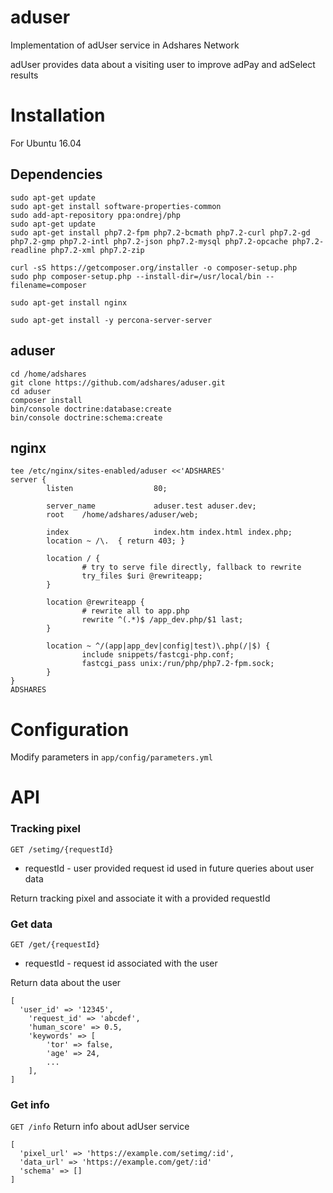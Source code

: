 # aduser

Implementation of adUser service in Adshares Network

adUser provides data about a visiting user to improve adPay and adSelect results

# Installation
For Ubuntu 16.04

## Dependencies
```
sudo apt-get update
sudo apt-get install software-properties-common
sudo add-apt-repository ppa:ondrej/php
sudo apt-get update
sudo apt-get install php7.2-fpm php7.2-bcmath php7.2-curl php7.2-gd php7.2-gmp php7.2-intl php7.2-json php7.2-mysql php7.2-opcache php7.2-readline php7.2-xml php7.2-zip

curl -sS https://getcomposer.org/installer -o composer-setup.php
sudo php composer-setup.php --install-dir=/usr/local/bin --filename=composer

sudo apt-get install nginx

sudo apt-get install -y percona-server-server
```

## aduser
```
cd /home/adshares
git clone https://github.com/adshares/aduser.git
cd aduser
composer install
bin/console doctrine:database:create
bin/console doctrine:schema:create
```

## nginx
```
tee /etc/nginx/sites-enabled/aduser <<'ADSHARES'
server {
        listen                  80;

        server_name             aduser.test aduser.dev;
        root    /home/adshares/aduser/web;

        index                   index.htm index.html index.php;
        location ~ /\.  { return 403; }

        location / {
                # try to serve file directly, fallback to rewrite
                try_files $uri @rewriteapp;
        }

        location @rewriteapp {
                # rewrite all to app.php
                rewrite ^(.*)$ /app_dev.php/$1 last;
        }

        location ~ ^/(app|app_dev|config|test)\.php(/|$) {
                include snippets/fastcgi-php.conf;
                fastcgi_pass unix:/run/php/php7.2-fpm.sock;
        }
}
ADSHARES
```

# Configuration
Modify parameters in `app/config/parameters.yml`

# API
### Tracking pixel
`GET /setimg/{requestId}`
* requestId - user provided request id used in future queries about user data

Return tracking pixel and associate it with a provided requestId

### Get data
`GET /get/{requestId}`
* requestId - request id associated with the user 

Return data about the user
```
[
  'user_id' => '12345',
    'request_id' => 'abcdef',
    'human_score' => 0.5,
    'keywords' => [
        'tor' => false, 
        'age' => 24,
        ...
    ],
]
```

### Get info
`GET /info`
Return info about adUser service 

```
[
  'pixel_url' => 'https://example.com/setimg/:id',
  'data_url' => 'https://example.com/get/:id'
  'schema' => []
]
